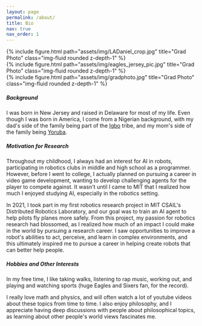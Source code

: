 ```yaml
---
layout: page
permalink: /about/
title: Bio
nav: true
nav_order: 1
---
```


<div class="row justify-content-sm-center">
    <div class="col-3">
        {% include figure.html path="assets/img/LADaniel_crop.jpg" title="Grad Photo" class="img-fluid rounded z-depth-1" %}
    </div>
    <div class="col-3">
        {% include figure.html path="assets/img/eagles_jersey_pic.jpg" title="Grad Photo" class="img-fluid rounded z-depth-1" %}
    </div>
    <div class="col-4">
        {% include figure.html path="assets/img/gradphoto.jpg" title="Grad Photo" class="img-fluid rounded z-depth-1" %}
    </div>
    <div class="col-sm-12">
        <h5>Background</h5>
        <p>I was born in New Jersey and raised in Delaware for most of my life. Even though I was born in America, I come from a Nigerian background, with my dad's side of the family being part of the <a href="https://en.wikipedia.org/wiki/Igbo_people">Igbo</a> tribe, and my mom's side of the family being <a href="https://en.wikipedia.org/wiki/Yoruba_people">Yoruba</a>. </p>
        <h5>Motivation for Research</h5>
        <p>
        Throughout my childhood, I always had an interest for AI in robots, participating in robotics clubs in middle and high school as a programmer. However,
        before I went to college, I actually planned on pursuing a career in video game development, wanting to develop challenging agents for the player to compete against. It wasn't until I came to MIT that I realized how much I enjoyed studying AI, especially in the robotics setting.</p> 
        <p>
        In 2021, I took part in my first robotics research project in MIT CSAIL's Distributed Robotics Laboratory, and our goal was to train an AI agent to help pilots fly planes more safely. From this project, my passion for robotics research had blossomed, as I realized how much of an impact I could make in the world by pursuing a research career. I saw opportunities to improve a robot's abilities to act, perceive, and learn in complex environments, and this ultimately inspired me to pursue a career in helping create robots that can better help people. 
        </p>
        <h5>Hobbies and Other Interests</h5>
        <p>
        In my free time, I like taking walks, listening to rap music, working out, and playing and watching sports (huge Eagles	and Sixers fan, for the record).
        </p>
        <p>I really love math and physics, and will often watch a lot of youtube videos about these topics from time to time. I also enjoy philosophy, and I appreciate having deep discussions with people about philosophical topics, as learning about other people's world views fascinates me. </p>
    </div>
</div>

